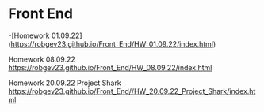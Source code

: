 # Front End
-[Homework 01.09.22] (https://robgev23.github.io/Front_End/HW_01.09.22/index.html)

Homework 08.09.22
https://robgev23.github.io/Front_End/HW_08.09.22/index.html

Homework 20.09.22 Project Shark
https://robgev23.github.io/Front_End//HW_20.09.22_Project_Shark/index.html
